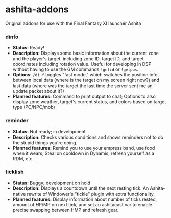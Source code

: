 # ashita-addons
Original addons for use with the Final Fantasy XI launcher Ashita

### dinfo
- **Status:** Ready!
- **Description:** Displays some basic information about the current zone and the player's target, including zone ID, target ID, and target coordinates including rotation value. Useful for developing in DSP without having to use the GM commands `!getid` or `!getpos`.
- **Options:** `/di f` toggles "fast mode," which switches the position info between local data (where is the target on my screen right now?) and last data (where was the target the last time the server sent me an update packet about it?)
- **Planned features:** Command to print output to chat; Options to also display zone weather, target's current status, and colors based on target type (PC/NPC/mob)

### reminder
- **Status:** Not ready; in development
- **Description:** Checks various conditions and shows reminders not to do the stupid things you're doing.
- **Planned features:** Remind you to use your empress band, use food when it wears, Steal on cooldown in Dynamis, refresh yourself as a RDM, etc.

### ticklish
- **Status:** Buggy; development on hold
- **Description:** Displays a countdown until the next resting tick. An Ashita-native rewrite of Windower's "tickle" plugin with extra functionality.
- **Planned features:** Display information about number of ticks rested, amount of HP/MP on next tick, and set an ashitacast var to enable precise swapping between HMP and refresh gear.
